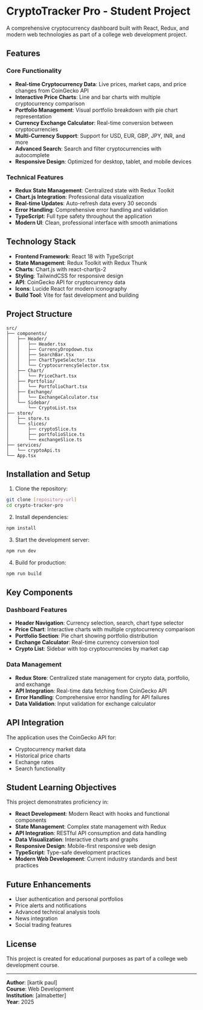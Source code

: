 
# CryptoTracker Pro - Student Project

A comprehensive cryptocurrency dashboard built with React, Redux, and modern web technologies as part of a college web development project.

## Features

### Core Functionality
- **Real-time Cryptocurrency Data**: Live prices, market caps, and price changes from CoinGecko API
- **Interactive Price Charts**: Line and bar charts with multiple cryptocurrency comparison
- **Portfolio Management**: Visual portfolio breakdown with pie chart representation
- **Currency Exchange Calculator**: Real-time conversion between cryptocurrencies
- **Multi-Currency Support**: Support for USD, EUR, GBP, JPY, INR, and more
- **Advanced Search**: Search and filter cryptocurrencies with autocomplete
- **Responsive Design**: Optimized for desktop, tablet, and mobile devices

### Technical Features
- **Redux State Management**: Centralized state with Redux Toolkit
- **Chart.js Integration**: Professional data visualization
- **Real-time Updates**: Auto-refresh data every 30 seconds  
- **Error Handling**: Comprehensive error handling and validation
- **TypeScript**: Full type safety throughout the application
- **Modern UI**: Clean, professional interface with smooth animations

## Technology Stack

- **Frontend Framework**: React 18 with TypeScript
- **State Management**: Redux Toolkit with Redux Thunk
- **Charts**: Chart.js with react-chartjs-2
- **Styling**: TailwindCSS for responsive design
- **API**: CoinGecko API for cryptocurrency data
- **Icons**: Lucide React for modern iconography
- **Build Tool**: Vite for fast development and building

## Project Structure

```
src/
├── components/
│   ├── Header/
│   │   ├── Header.tsx
│   │   ├── CurrencyDropdown.tsx
│   │   ├── SearchBar.tsx
│   │   ├── ChartTypeSelector.tsx
│   │   └── CryptocurrencySelector.tsx
│   ├── Chart/
│   │   └── PriceChart.tsx
│   ├── Portfolio/
│   │   └── PortfolioChart.tsx
│   ├── Exchange/
│   │   └── ExchangeCalculator.tsx
│   └── Sidebar/
│       └── CryptoList.tsx
├── store/
│   ├── store.ts
│   └── slices/
│       ├── cryptoSlice.ts
│       ├── portfolioSlice.ts
│       └── exchangeSlice.ts
├── services/
│   └── cryptoApi.ts
└── App.tsx
```

## Installation and Setup

1. Clone the repository:
```bash
git clone [repository-url]
cd crypto-tracker-pro
```

2. Install dependencies:
```bash
npm install
```

3. Start the development server:
```bash
npm run dev
```

4. Build for production:
```bash
npm run build
```

## Key Components

### Dashboard Features
- **Header Navigation**: Currency selection, search, chart type selector
- **Price Chart**: Interactive charts with multiple cryptocurrency comparison
- **Portfolio Section**: Pie chart showing portfolio distribution
- **Exchange Calculator**: Real-time currency conversion tool
- **Crypto List**: Sidebar with top cryptocurrencies by market cap

### Data Management
- **Redux Store**: Centralized state management for crypto data, portfolio, and exchange
- **API Integration**: Real-time data fetching from CoinGecko API
- **Error Handling**: Comprehensive error handling for API failures
- **Data Validation**: Input validation for exchange calculator

## API Integration

The application uses the CoinGecko API for:
- Cryptocurrency market data
- Historical price charts
- Exchange rates
- Search functionality

## Student Learning Objectives

This project demonstrates proficiency in:
- **React Development**: Modern React with hooks and functional components
- **State Management**: Complex state management with Redux
- **API Integration**: RESTful API consumption and data handling
- **Data Visualization**: Interactive charts and graphs
- **Responsive Design**: Mobile-first responsive web design
- **TypeScript**: Type-safe development practices
- **Modern Web Development**: Current industry standards and best practices

## Future Enhancements

- User authentication and personal portfolios
- Price alerts and notifications
- Advanced technical analysis tools
- News integration
- Social trading features

## License

This project is created for educational purposes as part of a college web development course.

---

**Author**: [kartik paul]  
**Course**: Web Development  
**Institution**: [almabetter]  
**Year**: 2025
